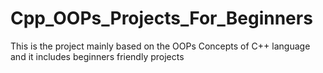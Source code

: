# Cpp_OOPs_Projects_For_Beginners
This is the project mainly based on the OOPs Concepts of C++ language and it includes beginners friendly projects 
